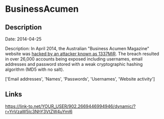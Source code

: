 # BusinessAcumen

## Description

Date: 2014-04-25

Description:
In April 2014, the Australian "Business Acumen Magazine" website was <a href="http://1337mir.com/cracked/2014/04/businessacumen-biz-hacked-26000-user-password-leaked/" target="_blank" rel="noopener">hacked by an attacker known as 1337MiR</a>. The breach resulted in over 26,000 accounts being exposed including usernames, email addresses and password stored with a weak cryptographic hashing algorithm (MD5 with no salt).


['Email addresses', 'Names', 'Passwords', 'Usernames', 'Website activity']

## Links

https://link-to.net/YOUR_USER/902.2669446994946/dynamic/?r=YnVzaW5lc3NhY3VtZW4uYml6